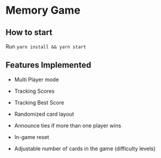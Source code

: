 # Memory Game

## How to start

Run `yarn install && yarn start`

## Features Implemented

- Multi Player mode

- Tracking Scores

- Tracking Best Score

- Randomized card layout

- Announce ties if more than one player wins

- In-game reset

- Adjustable number of cards in the game (difficulty levels)

